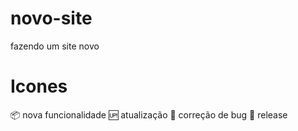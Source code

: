 # novo-site
 fazendo um site novo

# Icones
📦 nova funcionalidade
🆙 atualização
🐞 correção de bug
🏁 release
